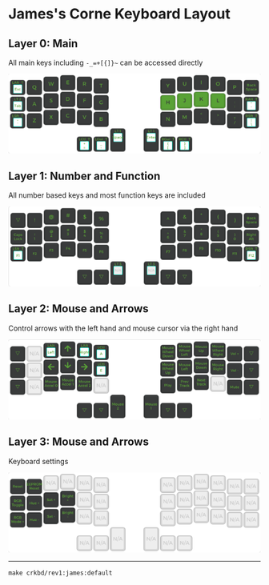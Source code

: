 # James's Corne Keyboard Layout

## Layer 0: Main
All main keys including `-_=+[{]}~` can be accessed directly

![](0.png)

## Layer 1: Number and Function
All number based keys and most function keys are included

![](1.png)

## Layer 2: Mouse and Arrows
Control arrows with the left hand and mouse cursor via the right hand

![](2.png)

## Layer 3: Mouse and Arrows
Keyboard settings

![](3.png)

---

```
make crkbd/rev1:james:default
```
